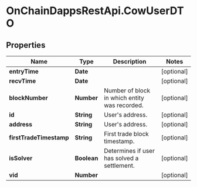 # OnChainDappsRestApi.CowUserDTO

## Properties

Name | Type | Description | Notes
------------ | ------------- | ------------- | -------------
**entryTime** | **Date** |  | [optional] 
**recvTime** | **Date** |  | [optional] 
**blockNumber** | **Number** | Number of block in which entity was recorded. | [optional] 
**id** | **String** | User&#39;s address. | [optional] 
**address** | **String** | User&#39;s address. | [optional] 
**firstTradeTimestamp** | **String** | First trade block timestamp. | [optional] 
**isSolver** | **Boolean** | Determines if user has solved a settlement. | [optional] 
**vid** | **Number** |  | [optional] 


